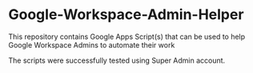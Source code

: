 # Google-Workspace-Admin-Helper

This repository contains Google Apps Script(s) that can be used to help Google Workspace Admins to automate their work

The scripts were successfully tested using Super Admin account.
